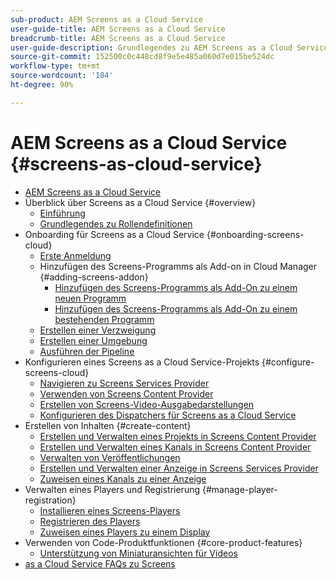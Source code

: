 ```yaml
---
sub-product: AEM Screens as a Cloud Service
user-guide-title: AEM Screens as a Cloud Service
breadcrumb-title: AEM Screens as a Cloud Service
user-guide-description: Grundlegendes zu AEM Screens as a Cloud Service.
source-git-commit: 152500c0c448cd8f9e5e485a060d7e015be524dc
workflow-type: tm+mt
source-wordcount: '184'
ht-degree: 90%

---
```



# AEM Screens as a Cloud Service {#screens-as-cloud-service}

+ [AEM Screens as a Cloud Service](/help/screens-cloud/home.md)
+ Überblick über Screens as a Cloud Service {#overview}
   + [Einführung](/help/screens-cloud/introduction/introduction.md)
   + [Grundlegendes zu Rollendefinitionen](/help/screens-cloud/introduction/personas-screens-cloud.md)
+ Onboarding für Screens as a Cloud Service {#onboarding-screens-cloud}
   + [Erste Anmeldung](/help/screens-cloud/onboarding-screens-cloud/first-time-login-screens-cloud.md)
   + Hinzufügen des Screens-Programms als Add-on in Cloud Manager {#adding-screens-addon}
      + [Hinzufügen des Screens-Programms als Add-On zu einem neuen Programm](/help/screens-cloud/onboarding-screens-cloud/add-on-new-program-screens-cloud.md)
      + [Hinzufügen des Screens-Programms als Add-On zu einem bestehenden Programm](/help/screens-cloud/onboarding-screens-cloud/add-on-existing-program-screens-cloud.md)
   + [Erstellen einer Verzweigung](/help/screens-cloud/onboarding-screens-cloud/creating-a-branch.md)
   + [Erstellen einer Umgebung](/help/screens-cloud/onboarding-screens-cloud/creating-an-environment.md)
   + [Ausführen der Pipeline](/help/screens-cloud/onboarding-screens-cloud/running-a-pipeline.md)
+ Konfigurieren eines Screens as a Cloud Service-Projekts {#configure-screens-cloud}
   + [Navigieren zu Screens Services Provider](/help/screens-cloud/configuring/navigating-to-screens-services-provider.md)
   + [Verwenden von Screens Content Provider](/help/screens-cloud/configuring/using-screens-content-provider.md)
   + [Erstellen von Screens-Video-Ausgabedarstellungen](/help/screens-cloud/configuring/creating-screens-video-renditions-cloud-service.md)
   + [Konfigurieren des Dispatchers für Screens as a Cloud Service](/help/screens-cloud/configuring/dispatcher-configurations-screens-cloud.md)
+ Erstellen von Inhalten {#create-content}
   + [Erstellen und Verwalten eines Projekts in Screens Content Provider](/help/screens-cloud/creating-content/creating-projects-screens-cloud.md)
   + [Erstellen und Verwalten eines Kanals in Screens Content Provider](/help/screens-cloud/creating-content/creating-channels-screens-cloud.md)
   + [Verwalten von Veröffentlichungen](/help/screens-cloud/creating-content/manage-publish.md)
   + [Erstellen und Verwalten einer Anzeige in Screens Services Provider](/help/screens-cloud/creating-content/creating-displays-screens-cloud.md)
   + [Zuweisen eines Kanals zu einer Anzeige](/help/screens-cloud/creating-content/assigning-channels-to-display.md)
+ Verwalten eines Players und Registrierung {#manage-player-registration}
   + [Installieren eines Screens-Players](/help/screens-cloud/managing-players-registration/installing-screens-cloud-player.md)
   + [Registrieren des Players](/help/screens-cloud/managing-players-registration/registering-players-screens-cloud.md)
   + [Zuweisen eines Players zu einem Display](/help/screens-cloud/managing-players-registration/assigning-player-display.md)
+ Verwenden von Code-Produktfunktionen {#core-product-features}
   + [Unterstützung von Miniaturansichten für Videos](/help/screens-cloud/using-core-product-features/thumbnail-support-videos.md)
+ [as a Cloud Service FAQs zu Screens](/help/screens-cloud/screens-cloud-faqs.md)
